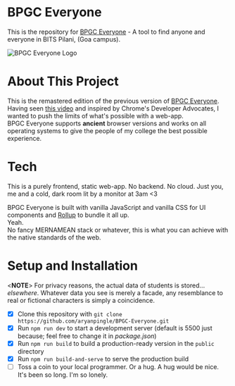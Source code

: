 # BPGC Everyone

This is the repository for [BPGC Everyone](https://bpgc-everyone-remastered.netlify.app) - A tool to find anyone and everyone in BITS Pilani, (Goa campus).

![BPGC Everyone Logo](./src/static/images/logos/banner.jpg "BPGC Everyone Logo")

# About This Project

This is the remastered edition of the previous version of [BPGC Everyone](https://bpgc-everyone.netlify.app).<br>
Having seen [this video](https://www.youtube.com/watch?v=TsTt7Tja30Q&ab_channel=JamstackTV) and inspired by Chrome's Developer Advocates, I wanted to push the limits of what's possible with a web-app.<br>
BPGC Everyone supports **ancient** browser versions and works on all operating systems to give the people of my college the best possible experience.

# Tech

This is a purely frontend, static web-app. No backend. No cloud. Just you, me and a cold, dark room lit by a monitor at 3am <3

BPGC Everyone is built with vanilla JavaScript and vanilla CSS for UI components and [Rollup](https://github.com/rollup/rollup) to bundle it all up.<br>
Yeah.<br>
No fancy MERNAMEAN stack or whatever, this is what you can achieve with the native standards of the web.

# Setup and Installation

<**NOTE**> For privacy reasons, the actual data of students is stored... *elsewhere*. Whatever data you see is merely a facade, any resemblance to real or fictional characters is simply a coincidence.

- [X] Clone this repository with `git clone https://github.com/aryanpingle/BPGC-Everyone.git`
- [X] Run `npm run dev` to start a development server (default is 5500 just because; feel free to change it in *package.json*)
- [X] Run `npm run build` to build a production-ready version in the `public` directory
- [X] Run `npm run build-and-serve` to serve the production build
- [ ] Toss a coin to your local programmer. Or a hug. A hug would be nice. It's been so long. I'm so lonely.